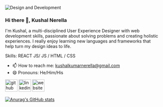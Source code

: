 ![Design and Development](https://media-exp1.licdn.com/dms/image/C5616AQF7V7Bx2pXOZA/profile-displaybackgroundimage-shrink_200_800/0/1632875438877?e=1659571200&v=beta&t=vI9GwXZ2WyW2z_2ud_8EGWEz8GIa6tjoCwG6lrs9oU4)

### Hi there 👋, Kushal Nerella 
I'm Kushal, a multi-disciplined User Experience Designer with web development skills, passionate about solving problems and creating holistic experiences. I really enjoy learning new languages and frameworks that help turn my design ideas to life.

Skills: REACT JS/ JS /  HTML / CSS

- 📫 How to reach me: kushalkumarnerella@gmail.com 
- 😄 Pronouns: He/Him/His 


[<img src='https://cdn.jsdelivr.net/npm/simple-icons@3.0.1/icons/github.svg' alt='github' height='40'>](https://github.com/KushalNerella07)  [<img src='https://cdn.jsdelivr.net/npm/simple-icons@3.0.1/icons/linkedin.svg' alt='linkedin' height='40'>](https://www.linkedin.com/in/KushalKumarNerella/)  [<img src='https://cdn.jsdelivr.net/npm/simple-icons@3.0.1/icons/icloud.svg' alt='website' height='40'>]( https://www.kushalnerella.com/)  



[![Anurag's GitHub stats](https://github-readme-stats.vercel.app/api?username=KushalNerella07)](https://github.com/anuraghazra/github-readme-stats)
